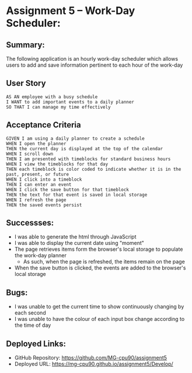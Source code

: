 # Assignment 5 – Work-Day Scheduler:
## Summary:
The following application is an hourly work-day scheduler which allows users to add and save information pertinent to each hour of the work-day

## User Story

```
AS AN employee with a busy schedule
I WANT to add important events to a daily planner
SO THAT I can manage my time effectively
```

## Acceptance Criteria

```
GIVEN I am using a daily planner to create a schedule
WHEN I open the planner
THEN the current day is displayed at the top of the calendar
WHEN I scroll down
THEN I am presented with timeblocks for standard business hours
WHEN I view the timeblocks for that day
THEN each timeblock is color coded to indicate whether it is in the past, present, or future
WHEN I click into a timeblock
THEN I can enter an event
WHEN I click the save button for that timeblock
THEN the text for that event is saved in local storage
WHEN I refresh the page
THEN the saved events persist
```

## Successses:
* I was able to generate the html through JavaScript
* I was able to display the current date using "moment"
* The page retrieves items form the browser's local storage to populate the work-day planner
    * As such, when the page is refreshed, the items remain on the page
* When the save button is clicked, the events are added to the browser's local storage

## Bugs:
* I was unable to get the current time to show continuously changing by each second
* I was unable to have the colour of each input box change according to the time of day

## Deployed Links:
* GitHub Repository: https://github.com/MG-cpu90/assignment5
* Deployed URL: https://mg-cpu90.github.io/assignment5/Develop/